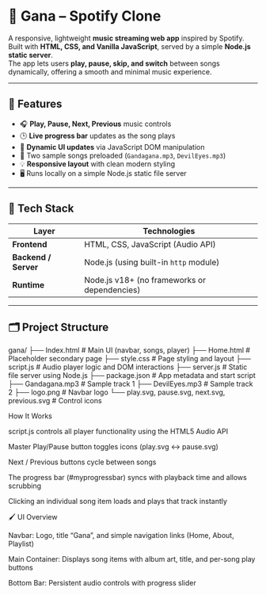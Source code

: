 # 🎵 Gana – Spotify Clone

A responsive, lightweight **music streaming web app** inspired by Spotify.  
Built with **HTML, CSS, and Vanilla JavaScript**, served by a simple **Node.js static server**.  
The app lets users **play, pause, skip, and switch** between songs dynamically, offering a smooth and minimal music experience.

---

## 🚀 Features

- 🎧 **Play, Pause, Next, Previous** music controls  
- 🕒 **Live progress bar** updates as the song plays  
- 💽 **Dynamic UI updates** via JavaScript DOM manipulation  
- 📀 Two sample songs preloaded (`Gandagana.mp3`, `DevilEyes.mp3`)  
- 💡 **Responsive layout** with clean modern styling  
- 🖥️ Runs locally on a simple Node.js static file server  

---

## 🧠 Tech Stack

| Layer | Technologies |
|--------|---------------|
| **Frontend** | HTML, CSS, JavaScript (Audio API) |
| **Backend / Server** | Node.js (using built-in `http` module) |
| **Runtime** | Node.js v18+ (no frameworks or dependencies) |

---

## 🗂️ Project Structure

gana/
├── Index.html # Main UI (navbar, songs, player)
├── Home.html # Placeholder secondary page
├── style.css # Page styling and layout
├── script.js # Audio player logic and DOM interactions
├── server.js # Static file server using Node.js
├── package.json # App metadata and start script
├── Gandagana.mp3 # Sample track 1
├── DevilEyes.mp3 # Sample track 2
├── logo.png # Navbar logo
└── play.svg, pause.svg, next.svg, previous.svg # Control icons

How It Works

script.js controls all player functionality using the HTML5 Audio API

Master Play/Pause button toggles icons (play.svg ↔ pause.svg)

Next / Previous buttons cycle between songs

The progress bar (#myprogressbar) syncs with playback time and allows scrubbing

Clicking an individual song item loads and plays that track instantly

🖌️ UI Overview

Navbar: Logo, title “Gana”, and simple navigation links (Home, About, Playlist)

Main Container: Displays song items with album art, title, and per-song play buttons

Bottom Bar: Persistent audio controls with progress slider

